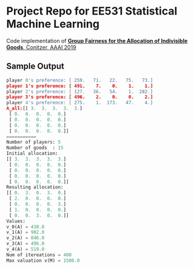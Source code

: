 # Project Repo for EE531 Statistical Machine Learning

Code implementation of 
[**Group Fairness for the Allocation of Indivisible Goods**, Conitzer, AAAI 2019](https://users.cs.duke.edu/~conitzer/group-fairness-full.pdf)

## Sample Output
```python
player 0's preference: [ 259.   71.   22.   75.   73.]
player 1's preference: [ 491.    7.    0.    1.    1.]
player 2's preference: [ 127.   36.   54.    1.  282.]
player 3's preference: [ 496.    2.    0.    0.    2.]
player 4's preference: [ 275.    1.  173.   47.    4.]
A_all:[[ 3.  3.  3.  3.  3.]
 [ 0.  0.  0.  0.  0.]
 [ 0.  0.  0.  0.  0.]
 [ 0.  0.  0.  0.  0.]
 [ 0.  0.  0.  0.  0.]]
===========
Number of players: 5
Number of goods  : 15
Initial allocation: 
[[ 3.  3.  3.  3.  3.]
 [ 0.  0.  0.  0.  0.]
 [ 0.  0.  0.  0.  0.]
 [ 0.  0.  0.  0.  0.]
 [ 0.  0.  0.  0.  0.]]
Resulting allocation: 
[[ 0.  3.  0.  3.  0.]
 [ 2.  0.  0.  0.  0.]
 [ 0.  0.  0.  0.  3.]
 [ 1.  0.  0.  0.  0.]
 [ 0.  0.  3.  0.  0.]]
Values: 
v_0(A) = 438.0
v_1(A) = 982.0
v_2(A) = 846.0
v_3(A) = 496.0
v_4(A) = 519.0
Num of itereations = 400
Max valuation v(M) = 1500.0
```
